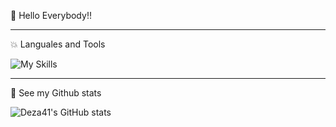 👋 Hello Everybody!!

<!-- - :soccer: I really love sports, soccer, surf, pool, pingpong, etc, and I love to write code.
- :surfing_man: I currently developing some courses such as Apache Spark, Apache NiFi etc
- :skier: My strong coding skills are Scala and Python
- :swimmer: I have international experience in USA, Spain, Australia and Peru (where I come from)
- :tennis: I am going to start my third professional field in Mechatronics, what do you think? -->

---
 :boom: Languales and Tools

![My Skills](https://skills.thijs.gg/icons?i=py,kubernetes,react,azure,aws,github,css,js,nodejs,ts,html,fastapi,figma,graphql,postgres,tailwind,threejs,arduino)

---
:muscle: See my Github stats

![Deza41's GitHub stats](https://github-readme-stats.vercel.app/api?username=deza41&count_private=true&theme=dark)
